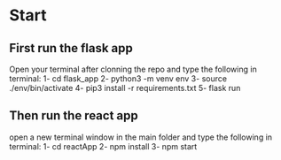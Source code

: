# Start 
## First run the flask app
Open your terminal after clonning the repo and type the following in terminal:
1- cd flask_app
2- python3 -m venv env
3- source ./env/bin/activate
4- pip3 install -r requirements.txt
5- flask run

## Then run the react app
open a new terminal window in the main folder and type the following in terminal:
1- cd reactApp
2- npm install
3- npm start